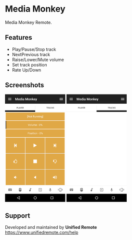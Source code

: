 # Media Monkey
Media Monkey Remote.

## Features
*  Play/Pause/Stop track
*  NextPrevious track
*  Raise/Lower/Mute volume
*  Set track position
*  Rate Up/Down

## Screenshots
<img src="ignore/screen-tab0.png" width="200" />
<img src="ignore/screen-tab1.png" width="200" />

## Support
Developed and maintained by **Unified Remote**  
https://www.unifiedremote.com/help
